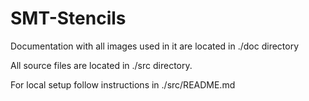 # SMT-Stencils

Documentation with all images used in it are located in ./doc directory

All source files are located in ./src directory.

For local setup follow instructions in ./src/README.md 
